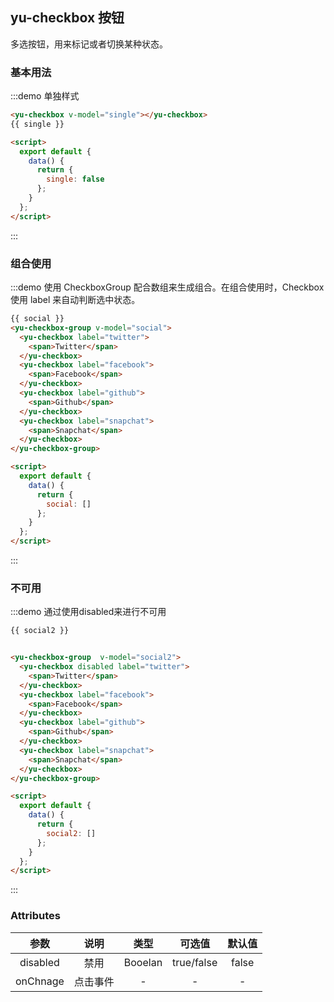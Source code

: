 ## yu-checkbox 按钮

多选按钮，用来标记或者切换某种状态。

### 基本用法

:::demo 单独样式

```html
<yu-checkbox v-model="single"></yu-checkbox>
{{ single }}

<script>
  export default {
    data() {
      return {
        single: false
      };
    }
  };
</script>
```

:::

### 组合使用

:::demo 使用 CheckboxGroup 配合数组来生成组合。在组合使用时，Checkbox 使用 label 来自动判断选中状态。

```html
{{ social }}
<yu-checkbox-group v-model="social">
  <yu-checkbox label="twitter">
    <span>Twitter</span>
  </yu-checkbox>
  <yu-checkbox label="facebook">
    <span>Facebook</span>
  </yu-checkbox>
  <yu-checkbox label="github">
    <span>Github</span>
  </yu-checkbox>
  <yu-checkbox label="snapchat">
    <span>Snapchat</span>
  </yu-checkbox>
</yu-checkbox-group>

<script>
  export default {
    data() {
      return {
        social: []
      };
    }
  };
</script>
```
:::
### 不可用

:::demo 通过使用disabled来进行不可用

```html
{{ social2 }}


<yu-checkbox-group  v-model="social2">
  <yu-checkbox disabled label="twitter">
    <span>Twitter</span>
  </yu-checkbox>
  <yu-checkbox label="facebook">
    <span>Facebook</span>
  </yu-checkbox>
  <yu-checkbox label="github">
    <span>Github</span>
  </yu-checkbox>
  <yu-checkbox label="snapchat">
    <span>Snapchat</span>
  </yu-checkbox>
</yu-checkbox-group>

<script>
  export default {
    data() {
      return {
        social2: []
      };
    }
  };
</script>
```
:::
<script>
  export default {
    data() {
      return {
        single: false,
        social:[],
        social2:[],
      };
    }
  };
</script>

### Attributes

|   参数   |   说明   |  类型   |                            可选值                             | 默认值  |
| :------: | :------: | :-----: | :-----------------------------------------------------------: | :-----: |
| disabled |   禁用   | Booelan |                          true/false                           |  false  |
|   onChnage | 点击事件 | -  | - |    -    |

